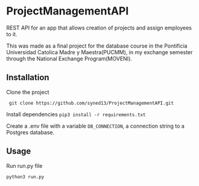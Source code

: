# ProjectManagementAPI
REST API for an app that allows creation of projects and assign employees to it.

This was made as a final project for the database course in the Pontificia Universidad Catolica Madre y Maestra(PUCMM),
in my exchange semester through the National Exchange Program(MOVENI).

## Installation

Clone the project

``` git clone https://github.com/syned13/ProjectManagementAPI.git```

Install dependencies
```pip3 install -r requirements.txt```

Create a .env file with a variable ```DB_CONNECTION```, a connection string to a Postgres database.

## Usage

Run run.py file

```python3 run.py```
